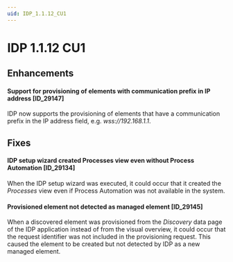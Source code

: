 ```yaml
---
uid: IDP_1.1.12_CU1
---
```


# IDP 1.1.12 CU1

## Enhancements

#### Support for provisioning of elements with communication prefix in IP address \[ID_29147\]

IDP now supports the provisioning of elements that have a communication prefix in the IP address field, e.g. *wss://192.168.1.1*.

## Fixes

#### IDP setup wizard created Processes view even without Process Automation \[ID_29134\]

When the IDP setup wizard was executed, it could occur that it created the *Processes* view even if Process Automation was not available in the system.

#### Provisioned element not detected as managed element \[ID_29145\]

When a discovered element was provisioned from the *Discovery* data page of the IDP application instead of from the visual overview, it could occur that the request identifier was not included in the provisioning request. This caused the element to be created but not detected by IDP as a new managed element.
